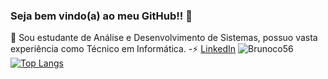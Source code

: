 ### Seja bem vindo(a) ao meu GitHub!! 👋

 💬 Sou estudante de Análise e Desenvolvimento de Sistemas, possuo vasta experiência como Técnico em Informática.
-⚡
[LinkedIn](https://linkedin.com/in/bruno-enéas-costa139a9293)
![Brunoco56](https://github-readme-stats.vercel.app/api?username=brunoco56&theme=chartreuse-dark&show_icons=true)
[![Top Langs](https://github-readme-stats.vercel.app/api/top-langs/?username=brunoco56&langs_count=8)](https://github.com/brunoco56)



<!--
Here are some ideas to get you started:

- 🔭 I’m currently working on ...
- 🌱 I’m currently learning ...
- 👯 I’m looking to collaborate on ...
- 🤔 I’m looking for help with ...
- 💬 Ask me about ...
- 📫 How to reach me: ...
- 😄 Pronouns: ...
- ⚡ Fun fact: ...

templates: https://github.com/anuraghazra/github-readme-stats/blob/master/readme.md#customization


-->
